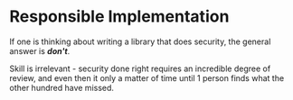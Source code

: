 # Responsible Implementation

If one is thinking about writing a library that does security, the general answer is _**don't**_.  

Skill is irrelevant - security done right requires an incredible degree of review, and even then it only a matter of time until 1 person finds what the other hundred have missed.



